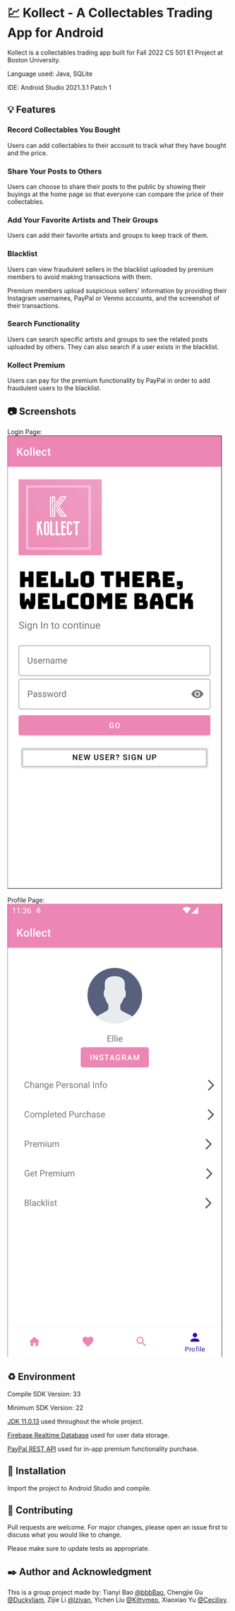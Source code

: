 # :chart: Kollect - A Collectables Trading App for Android

Kollect is a collectables trading app built for Fall 2022 CS 501 E1 Project at Boston University. 

Language used: Java, SQLite

IDE: Android Studio 2021.3.1 Patch 1

## :bulb: Features

### Record Collectables You Bought

Users can add collectables to their account to track what they have bought and the price. 

### Share Your Posts to Others

Users can choose to share their posts to the public by showing their buyings at the home page so that everyone can compare the price of their collectables. 

### Add Your Favorite Artists and Their Groups

Users can add their favorite artists and groups to keep track of them. 

### Blacklist

Users can view fraudulent sellers in the blacklist uploaded by premium members to avoid making transactions with them. 

Premium members upload suspicious sellers' information by providing their Instagram usernames, PayPal or Venmo accounts, and the screenshot of their transactions. 

### Search Functionality

Users can search specific artists and groups to see the related posts uploaded by others. They can also search if a user exists in the blacklist. 

### Kollect Premium

Users can pay for the premium functionality by PayPal in order to add fraudulent users to the blacklist.

## :camera: Screenshots

Login Page:
![Login](/screenshot/login.png)

Profile Page:
![Profile Page](/screenshot/profile.png)

## :recycle: Environment

Compile SDK Version: 33

Minimum SDK Version: 22

[JDK 11.0.13](https://www.oracle.com/java/technologies/downloads/) used throughout the whole project.

[Firebase Realtime Database](https://firebase.google.com/) used for user data storage.

[PayPal REST API](https://developer.paypal.com/api/rest/) used for in-app premium functionality purchase.


## :wrench: Installation

Import the project to Android Studio and compile.

## :notebook: Contributing
Pull requests are welcome. For major changes, please open an issue first to discuss what you would like to change.

Please make sure to update tests as appropriate.

## :black_nib: Author and Acknowledgment
This is a group project made by: Tianyi Bao [@bbbBao](https://github.com/bbbBao), Chengjie Gu [@Duckyliam](https://github.com/Duckyliam), Zijie Li [@lzivan](https://github.com/lzivan), Yichen Liu [@Kittymeo](https://github.com/Kittymeo), Xiaoxiao Yu [@Cecilixy](https://github.com/Cecilixy).


